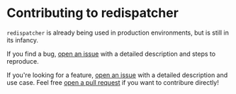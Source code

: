 # Contributing to redispatcher

`redispatcher` is already being used in production environments, but is still in its infancy.

If you find a bug, <a href="https://github.com/rafalstapinski/redispatcher/issues/new">open an issue</a> with a detailed description and steps to reproduce.

If you're looking for a feature, <a href="https://github.com/rafalstapinski/redispatcher/issues/new">open an issue</a> with a detailed description and use case. Feel free <a href="https://github.com/rafalstapinski/redispatcher/pulls">open a pull request</a> if you want to contribure directly!
